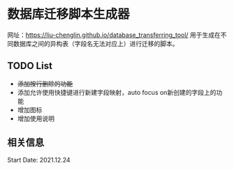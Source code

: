 # 数据库迁移脚本生成器
网址：https://liu-chenglin.github.io/database_transferring_tool/
用于生成在不同数据库之间的异构表（字段名无法对应上）进行迁移的脚本。

## TODO List
- ~~添加按行删除的功能~~
- 添加允许使用快捷键进行新建字段映射，auto focus on新创建的字段上的功能
- 增加图标
- 增加使用说明

## 相关信息
Start Date: 2021.12.24

